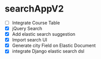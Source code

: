 # searchAppV2
- [ ] Integrate Course Table
- [x] jQuery Search
- [x] Add elastic search suggestion
- [x] Import search UI
- [x] Generate city Field on Elastic Document
- [x] integrate Django elastic search dsl
